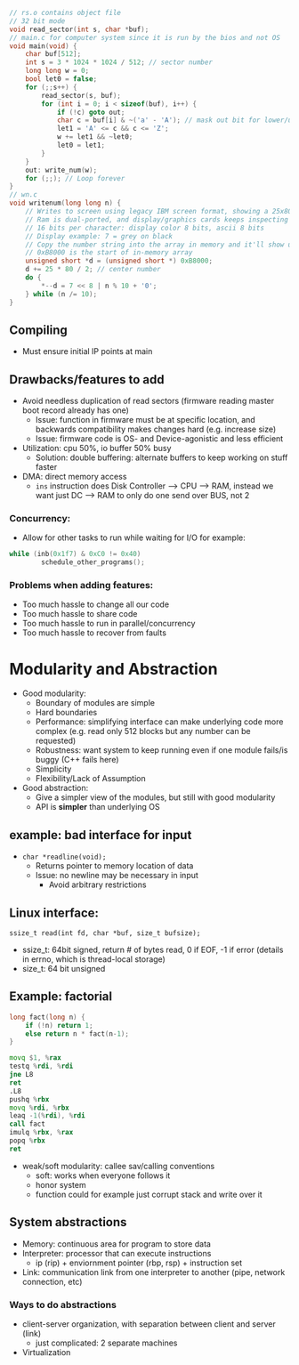 ```c
// rs.o contains object file
// 32 bit mode
void read_sector(int s, char *buf);
// main.c for computer system since it is run by the bios and not OS
void main(void) {
	char buf[512];
	int s = 3 * 1024 * 1024 / 512; // sector number
	long long w = 0;
	bool let0 = false;
	for (;;s++) {
		read_sector(s, buf);
		for (int i = 0; i < sizeof(buf), i++) {
			if (!c) goto out;
			char c = buf[i] & ~('a' - 'A'); // mask out bit for lower/upper case
			let1 = 'A' <= c && c <= 'Z';
			w += let1 && ~let0;
			let0 = let1;
		}
	}
	out: write_num(w);
	for (;;); // Loop forever
}
// wn.c 
void writenum(long long n) {
	// Writes to screen using legacy IBM screen format, showing a 25x80 character memory-mapped screen
	// Ram is dual-ported, and display/graphics cards keeps inspecting same memory
	// 16 bits per character: display color 8 bits, ascii 8 bits
	// Display example: 7 = grey on black
	// Copy the number string into the array in memory and it'll show up on the screen
	// 0xB8000 is the start of in-memory array
	unsigned short *d = (unsigned short *) 0xB8000;
	d += 25 * 80 / 2; // center number
	do {
		*--d = 7 << 8 | n % 10 + '0';
	} while (n /= 10);
}
```
## Compiling
- Must ensure initial IP points at main
## Drawbacks/features to add
- Avoid needless duplication of read sectors (firmware reading master boot record already has one)
	- Issue: function in firmware must be at specific location, and backwards compatibility makes changes hard (e.g. increase size)
	- Issue: firmware code is OS- and Device-agonistic and less efficient
- Utilization: cpu 50%, io buffer 50% busy
	- Solution: double buffering: alternate buffers to keep working on stuff faster
- DMA: direct memory access
	- `ins` instruction does Disk Controller --> CPU --> RAM, instead we want just DC --> RAM to only do one send over BUS, not 2
### Concurrency:
- Allow for other tasks to run while waiting for I/O for example:
```c
while (inb(0x1f7) & 0xC0 != 0x40)
		schedule_other_programs();
```
### Problems when adding features:
- Too much hassle to change all our code
- Too much hassle to share code
- Too much hassle to run in parallel/concurrency
- Too much hassle to recover from faults
# Modularity and Abstraction
- Good modularity:
	- Boundary of modules are simple
	- Hard boundaries
	- Performance: simplifying interface can make underlying code more complex (e.g. read only 512 blocks but any number can be requested)
	- Robustness: want system to keep running even if one module fails/is buggy (C++ fails here)
	- Simplicity
	- Flexibility/Lack of Assumption
- Good abstraction:
	- Give a simpler view of the modules, but still with good modularity
	- API is **simpler** than underlying OS
## example: bad interface for input
- `char *readline(void);`
	- Returns pointer to memory location of data
	- Issue: no newline may be necessary in input
		- Avoid arbitrary restrictions
## Linux interface:
`ssize_t read(int fd, char *buf, size_t bufsize);`
- ssize_t: 64bit signed, return # of bytes read, 0 if EOF, -1 if error (details in errno, which is thread-local storage)
- size_t: 64 bit unsigned
## Example: factorial
```c
long fact(long n) {
	if (!n) return 1;
	else return n * fact(n-1);
}
```
```asm
movq $1, %rax
testq %rdi, %rdi
jne L8
ret
.L8
pushq %rbx
movq %rdi, %rbx
leaq -1(%rdi), %rdi
call fact
imulq %rbx, %rax
popq %rbx
ret
```
- weak/soft modularity: callee sav/calling conventions
	- soft: works when everyone follows it
	- honor system
	- function could for example just corrupt stack and write over it
## System abstractions
- Memory: continuous area for program to store data
- Interpreter: processor that can execute instructions
	- ip (rip) + enviornment pointer (rbp, rsp) + instruction set
- Link: communication link from one interpreter to another (pipe, network connection, etc)
### Ways to do abstractions
- client-server organization, with separation between client and server (link)
	- just complicated: 2 separate machines
- Virtualization